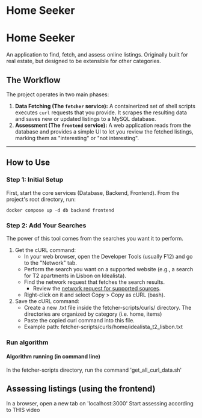 # Home Seeker

# Home Seeker

An application to find, fetch, and assess online listings. Originally built for real estate, but designed to be extensible for other categories.

## The Workflow

The project operates in two main phases:

1.  **Data Fetching (The `fetcher` service):** A containerized set of shell scripts executes `curl` requests that you provide. It scrapes the resulting data and saves new or updated listings to a MySQL database.
2.  **Assessment (The `frontend` service):** A web application reads from the database and provides a simple UI to let you review the fetched listings, marking them as "interesting" or "not interesting".

---

## How to Use

### Step 1: Initial Setup

First, start the core services (Database, Backend, Frontend). From the project's root directory, run:

``` shell
docker compose up -d db backend frontend
```

### Step 2: Add Your Searches

The power of this tool comes from the searches you want it to perform.

1. Get the cURL command:
   * In your web browser, open the Developer Tools (usually F12) and go to the "Network" tab.
   * Perform the search you want on a supported website (e.g., a search for T2 apartments in Lisbon on Idealista).
   * Find the network request that fetches the search results.
     * Review the [network request for supported sources](./supported-sources-network-request.md).
   * Right-click on it and select Copy > Copy as cURL (bash).
2. Save the cURL command:
   * Create a new .txt file inside the fetcher-scripts/curls/ directory. The directories are organized by category (i.e. home, items)
   * Paste the copied curl command into this file.
   * Example path: fetcher-scripts/curls/home/idealista_t2_lisbon.txt



### Run algorithm
#### Algorithm running (in command line)
In the fetcher-scripts directory, run the command 'get_all_curl_data.sh'

## Assessing listings (using the frontend)

In a browser, open a new tab on 'localhost:3000'
Start assessing according to THIS video
